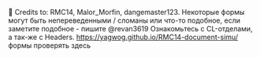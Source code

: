 👋
Credits to: RMC14, Malor_Morfin, dangemaster123.
Некоторые формы могут быть непереведенными / сломаны или что-то подобное, если заметите подобное - пишите @revan3619
Ознакомьтесь с CL-отделами, а так-же с Headers.
https://yagwog.github.io/RMC14-document-simu/ формы проверять здесь
